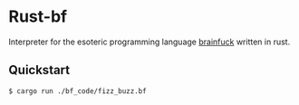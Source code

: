 # Rust-bf

Interpreter for the esoteric programming language [brainfuck](https://en.wikipedia.org/wiki/Brainfuck) written in rust.

## Quickstart

```terminal
$ cargo run ./bf_code/fizz_buzz.bf
```


